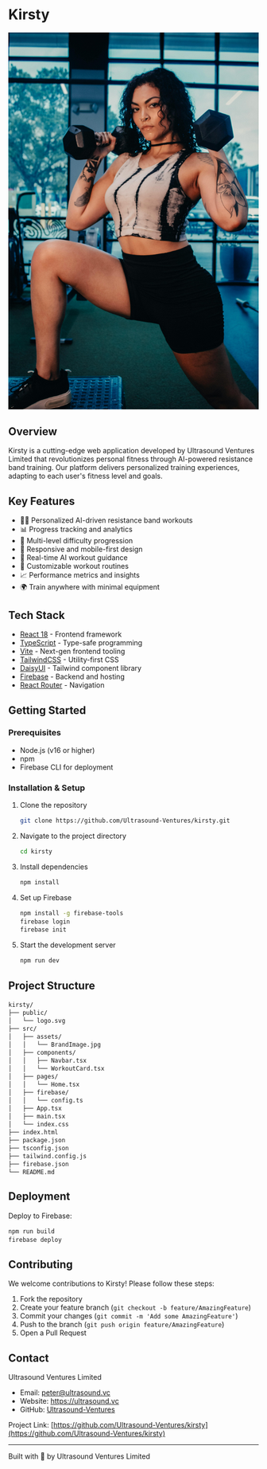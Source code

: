 # Kirsty

![Kirsty Banner](./src/assets/BrandImage.jpg)

## Overview

Kirsty is a cutting-edge web application developed by Ultrasound Ventures Limited that revolutionizes personal fitness through AI-powered resistance band training. Our platform delivers personalized training experiences, adapting to each user's fitness level and goals.

## Key Features

- 🏋️‍♀️ Personalized AI-driven resistance band workouts
- 📊 Progress tracking and analytics
- 🎯 Multi-level difficulty progression
- 📱 Responsive and mobile-first design
- 🤖 Real-time AI workout guidance
- 🔄 Customizable workout routines
- 📈 Performance metrics and insights
- 🌍 Train anywhere with minimal equipment

## Tech Stack

- [React 18](https://reactjs.org/) - Frontend framework
- [TypeScript](https://www.typescriptlang.org/) - Type-safe programming
- [Vite](https://vitejs.dev/) - Next-gen frontend tooling
- [TailwindCSS](https://tailwindcss.com/) - Utility-first CSS
- [DaisyUI](https://daisyui.com/) - Tailwind component library
- [Firebase](https://firebase.google.com/) - Backend and hosting
- [React Router](https://reactrouter.com/) - Navigation

## Getting Started

### Prerequisites

- Node.js (v16 or higher)
- npm
- Firebase CLI for deployment

### Installation & Setup

1. Clone the repository
   ```sh
   git clone https://github.com/Ultrasound-Ventures/kirsty.git
   ```

2. Navigate to the project directory
   ```sh
   cd kirsty
   ```

3. Install dependencies
   ```sh
   npm install
   ```

4. Set up Firebase
   ```sh
   npm install -g firebase-tools
   firebase login
   firebase init
   ```

5. Start the development server
   ```sh
   npm run dev
   ```

## Project Structure

```
kirsty/
├── public/
│   └── logo.svg
├── src/
│   ├── assets/
│   │   └── BrandImage.jpg
│   ├── components/
│   │   ├── Navbar.tsx
│   │   └── WorkoutCard.tsx
│   ├── pages/
│   │   └── Home.tsx
│   ├── firebase/
│   │   └── config.ts
│   ├── App.tsx
│   ├── main.tsx
│   └── index.css
├── index.html
├── package.json
├── tsconfig.json
├── tailwind.config.js
├── firebase.json
└── README.md
```

## Deployment

Deploy to Firebase:
```sh
npm run build
firebase deploy
```

## Contributing

We welcome contributions to Kirsty! Please follow these steps:

1. Fork the repository
2. Create your feature branch (`git checkout -b feature/AmazingFeature`)
3. Commit your changes (`git commit -m 'Add some AmazingFeature'`)
4. Push to the branch (`git push origin feature/AmazingFeature`)
5. Open a Pull Request

## Contact

Ultrasound Ventures Limited
- Email: peter@ultrasound.vc
- Website: https://ultrasound.vc
- GitHub: [Ultrasound-Ventures](https://github.com/Ultrasound-Ventures)

Project Link: [https://github.com/Ultrasound-Ventures/kirsty](https://github.com/Ultrasound-Ventures/kirsty)

---
Built with 💪 by Ultrasound Ventures Limited
